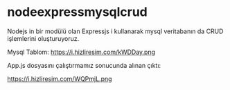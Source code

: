 # nodeexpressmysqlcrud
Nodejs in bir modülü olan Expressjs i kullanarak mysql veritabanın da CRUD işlemlerini oluşturuyoruz.

Mysql Tablom:
https://i.hizliresim.com/kWDDay.png

App.js dosyasını çalıştırmamız sonucunda alınan çıktı:

https://i.hizliresim.com/WQPmjL.png
